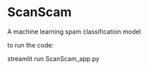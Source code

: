 # ScanScam
A machine learning spam classification model

to run the code:

streamlit run ScanScam_app.py
